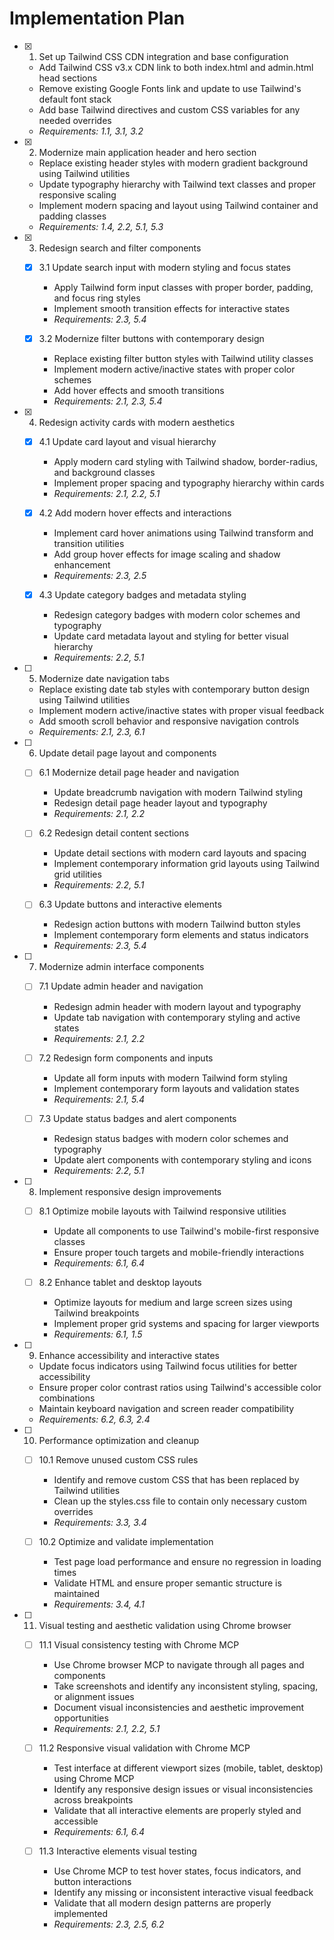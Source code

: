 # Implementation Plan

- [x] 1. Set up Tailwind CSS CDN integration and base configuration
  - Add Tailwind CSS v3.x CDN link to both index.html and admin.html head sections
  - Remove existing Google Fonts link and update to use Tailwind's default font stack
  - Add base Tailwind directives and custom CSS variables for any needed overrides
  - _Requirements: 1.1, 3.1, 3.2_

- [x] 2. Modernize main application header and hero section
  - Replace existing header styles with modern gradient background using Tailwind utilities
  - Update typography hierarchy with Tailwind text classes and proper responsive scaling
  - Implement modern spacing and layout using Tailwind container and padding classes
  - _Requirements: 1.4, 2.2, 5.1, 5.3_

- [x] 3. Redesign search and filter components
  - [x] 3.1 Update search input with modern styling and focus states
    - Apply Tailwind form input classes with proper border, padding, and focus ring styles
    - Implement smooth transition effects for interactive states
    - _Requirements: 2.3, 5.4_

  - [x] 3.2 Modernize filter buttons with contemporary design
    - Replace existing filter button styles with Tailwind utility classes
    - Implement modern active/inactive states with proper color schemes
    - Add hover effects and smooth transitions
    - _Requirements: 2.1, 2.3, 5.4_

- [x] 4. Redesign activity cards with modern aesthetics
  - [x] 4.1 Update card layout and visual hierarchy
    - Apply modern card styling with Tailwind shadow, border-radius, and background classes
    - Implement proper spacing and typography hierarchy within cards
    - _Requirements: 2.1, 2.2, 5.1_

  - [x] 4.2 Add modern hover effects and interactions
    - Implement card hover animations using Tailwind transform and transition utilities
    - Add group hover effects for image scaling and shadow enhancement
    - _Requirements: 2.3, 2.5_

  - [x] 4.3 Update category badges and metadata styling
    - Redesign category badges with modern color schemes and typography
    - Update card metadata layout and styling for better visual hierarchy
    - _Requirements: 2.2, 5.1_

- [ ] 5. Modernize date navigation tabs
  - Replace existing date tab styles with contemporary button design using Tailwind utilities
  - Implement modern active/inactive states with proper visual feedback
  - Add smooth scroll behavior and responsive navigation controls
  - _Requirements: 2.1, 2.3, 6.1_

- [ ] 6. Update detail page layout and components
  - [ ] 6.1 Modernize detail page header and navigation
    - Update breadcrumb navigation with modern Tailwind styling
    - Redesign detail page header layout and typography
    - _Requirements: 2.1, 2.2_

  - [ ] 6.2 Redesign detail content sections
    - Update detail sections with modern card layouts and spacing
    - Implement contemporary information grid layouts using Tailwind grid utilities
    - _Requirements: 2.2, 5.1_

  - [ ] 6.3 Update buttons and interactive elements
    - Redesign action buttons with modern Tailwind button styles
    - Implement contemporary form elements and status indicators
    - _Requirements: 2.3, 5.4_

- [ ] 7. Modernize admin interface components
  - [ ] 7.1 Update admin header and navigation
    - Redesign admin header with modern layout and typography
    - Update tab navigation with contemporary styling and active states
    - _Requirements: 2.1, 2.2_

  - [ ] 7.2 Redesign form components and inputs
    - Update all form inputs with modern Tailwind form styling
    - Implement contemporary form layouts and validation states
    - _Requirements: 2.1, 5.4_

  - [ ] 7.3 Update status badges and alert components
    - Redesign status badges with modern color schemes and typography
    - Update alert components with contemporary styling and icons
    - _Requirements: 2.2, 5.1_

- [ ] 8. Implement responsive design improvements
  - [ ] 8.1 Optimize mobile layouts with Tailwind responsive utilities
    - Update all components to use Tailwind's mobile-first responsive classes
    - Ensure proper touch targets and mobile-friendly interactions
    - _Requirements: 6.1, 6.4_

  - [ ] 8.2 Enhance tablet and desktop layouts
    - Optimize layouts for medium and large screen sizes using Tailwind breakpoints
    - Implement proper grid systems and spacing for larger viewports
    - _Requirements: 6.1, 1.5_

- [ ] 9. Enhance accessibility and interactive states
  - Update focus indicators using Tailwind focus utilities for better accessibility
  - Ensure proper color contrast ratios using Tailwind's accessible color combinations
  - Maintain keyboard navigation and screen reader compatibility
  - _Requirements: 6.2, 6.3, 2.4_

- [ ] 10. Performance optimization and cleanup
  - [ ] 10.1 Remove unused custom CSS rules
    - Identify and remove custom CSS that has been replaced by Tailwind utilities
    - Clean up the styles.css file to contain only necessary custom overrides
    - _Requirements: 3.3, 3.4_

  - [ ] 10.2 Optimize and validate implementation
    - Test page load performance and ensure no regression in loading times
    - Validate HTML and ensure proper semantic structure is maintained
    - _Requirements: 3.4, 4.1_

- [ ] 11. Visual testing and aesthetic validation using Chrome browser
  - [ ] 11.1 Visual consistency testing with Chrome MCP
    - Use Chrome browser MCP to navigate through all pages and components
    - Take screenshots and identify any inconsistent styling, spacing, or alignment issues
    - Document visual inconsistencies and aesthetic improvement opportunities
    - _Requirements: 2.1, 2.2, 5.1_

  - [ ] 11.2 Responsive visual validation with Chrome MCP
    - Test interface at different viewport sizes (mobile, tablet, desktop) using Chrome MCP
    - Identify any responsive design issues or visual inconsistencies across breakpoints
    - Validate that all interactive elements are properly styled and accessible
    - _Requirements: 6.1, 6.4_

  - [ ] 11.3 Interactive elements visual testing
    - Use Chrome MCP to test hover states, focus indicators, and button interactions
    - Identify any missing or inconsistent interactive visual feedback
    - Validate that all modern design patterns are properly implemented
    - _Requirements: 2.3, 2.5, 6.2_